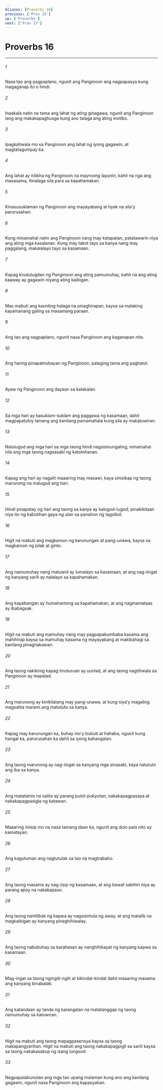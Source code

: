 ```yaml
---
Aliases: [Proverbs 16]
previous: ['Prov 15']
up: ['Proverbs']
next: ['Prov 17']
---
```

# Proverbs 16

***

###### 1
Nasa tao ang pagpaplano, ngunit ang Panginoon ang nagpapasya kung magaganap ito o hindi. 

###### 2
Inaakala natin na tama ang lahat ng ating ginagawa, ngunit ang Panginoon lang ang makakapaghusga kung ano talaga ang ating motibo. 

###### 3
Ipagkatiwala mo sa Panginoon ang lahat ng iyong gagawin, at magtatagumpay ka. 

###### 4
Ang lahat ay nilikha ng Panginoon na mayroong layunin, kahit na nga ang masasama, itinalaga sila para sa kapahamakan. 

###### 5
Kinasusuklaman ng Panginoon ang mayayabang at tiyak na silaʼy parurusahan. 

###### 6
Kung minamahal natin ang Panginoon nang may katapatan, patatawarin niya ang ating mga kasalanan. Kung may takot tayo sa kanya nang may paggalang, makalalayo tayo sa kasamaan. 

###### 7
Kapag kinalulugdan ng Panginoon ang ating pamumuhay, kahit na ang ating kaaway ay gagawin niyang ating kaibigan. 

###### 8
Mas mabuti ang kaunting halaga na pinaghirapan, kaysa sa malaking kayamanang galing sa masamang paraan. 

###### 9
Ang tao ang nagpaplano, ngunit nasa Panginoon ang kaganapan nito. 

###### 10
Ang haring pinapatnubayan ng Panginoon, palaging tama ang paghatol. 

###### 11
Ayaw ng Panginoon ang dayaan sa kalakalan. 

###### 12
Sa mga hari ay kasuklam-suklam ang paggawa ng kasamaan, dahil magpapatuloy lamang ang kanilang pamamahala kung sila ay makatuwiran. 

###### 13
Nalulugod ang mga hari sa mga taong hindi nagsisinungaling; minamahal nila ang mga taong nagsasabi ng katotohanan. 

###### 14
Kapag ang hari ay nagalit maaaring may masawi, kaya sinisikap ng taong marunong na malugod ang hari. 

###### 15
Hindi pinapatay ng hari ang taong sa kanya ay kalugod-lugod; pinakikitaan niya ito ng kabutihan gaya ng ulan sa panahon ng tagsibol. 

###### 16
Higit na mabuti ang magkaroon ng karunungan at pang-unawa, kaysa sa magkaroon ng pilak at ginto. 

###### 17
Ang namumuhay nang matuwid ay lumalayo sa kasamaan, at ang nag-iingat ng kanyang sarili ay nalalayo sa kapahamakan. 

###### 18
Ang kayabangan ay humahantong sa kapahamakan, at ang nagmamataas ay ibabagsak. 

###### 19
Higit na mabuti ang mamuhay nang may pagpapakumbaba kasama ang mahihirap kaysa sa mamuhay kasama ng mayayabang at makibahagi sa kanilang pinagnakawan. 

###### 20
Ang taong nakikinig kapag tinuturuan ay uunlad, at ang taong nagtitiwala sa Panginoon ay mapalad. 

###### 21
Ang marunong ay kinikilalang may pang-unawa, at kung siyaʼy magaling magsalita marami ang matututo sa kanya. 

###### 22
Kapag may karunungan ka, buhay moʼy bubuti at hahaba; ngunit kung hangal ka, parurusahan ka dahil sa iyong kahangalan. 

###### 23
Ang taong marunong ay nag-iingat sa kanyang mga sinasabi, kaya natututo ang iba sa kanya. 

###### 24
Ang matatamis na salita ay parang pulot-pukyutan, nakakapagpasaya at nakakapagpasigla ng katawan. 

###### 25
Maaaring iniisip mo na nasa tamang daan ka, ngunit ang dulo pala nito ay kamatayan. 

###### 26
Ang kagutuman ang nagtutulak sa tao na magtrabaho. 

###### 27
Ang taong masama ay nag-iisip ng kasamaan, at ang bawat sabihin niya ay parang apoy na nakakapaso. 

###### 28
Ang taong nanlilibak ng kapwa ay nagsisimula ng away, at ang matalik na magkaibigan ay kanyang pinaghihiwalay. 

###### 29
Ang taong nabubuhay sa karahasan ay nanghihikayat ng kanyang kapwa sa kasamaan. 

###### 30
Mag-ingat sa taong ngingiti-ngiti at kikindat-kindat dahil maaaring masama ang kanyang binabalak. 

###### 31
Ang katandaan ay tanda ng karangalan na matatanggap ng taong namumuhay sa katuwiran. 

###### 32
Higit na mabuti ang taong mapagpasensya kaysa sa taong makapangyarihan. Higit na mabuti ang taong nakakapagpigil sa sarili kaysa sa taong nakakasakop ng isang lungsod. 

###### 33
Nagpapalabunutan ang mga tao upang malaman kung ano ang kanilang gagawin, ngunit nasa Panginoon ang kapasyahan.

